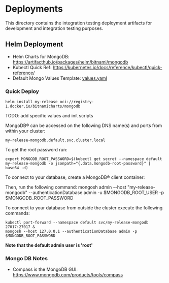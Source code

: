 # Deployments

This directory contains the integration testing deployment artifacts for development and integration testing purposes.

## Helm Deployment

* Helm Charts for MongoDB: https://artifacthub.io/packages/helm/bitnami/mongodb
* Kubectl Quick Ref: https://kubernetes.io/docs/reference/kubectl/quick-reference/
* Default Mongo Values Template: [values.yaml](./values.yaml)

### Quick Deploy

```
helm install my-release oci://registry-1.docker.io/bitnamicharts/mongodb

```

TODO: add specific values and init scripts


MongoDB&reg; can be accessed on the following DNS name(s) and ports from within your cluster:

    my-release-mongodb.default.svc.cluster.local

To get the root password run:

    export MONGODB_ROOT_PASSWORD=$(kubectl get secret --namespace default my-release-mongodb -o jsonpath="{.data.mongodb-root-password}" | base64 -d)

To connect to your database, create a MongoDB&reg; client container:


Then, run the following command:
    mongosh admin --host "my-release-mongodb" --authenticationDatabase admin -u $MONGODB_ROOT_USER -p $MONGODB_ROOT_PASSWORD

To connect to your database from outside the cluster execute the following commands:

    kubectl port-forward --namespace default svc/my-release-mongodb 27017:27017 &
    mongosh --host 127.0.0.1 --authenticationDatabase admin -p $MONGODB_ROOT_PASSWORD

**Note that the default admin user is 'root'**


### Mongo DB Notes

* Compass is the MongoDB GUI: https://www.mongodb.com/products/tools/compass
